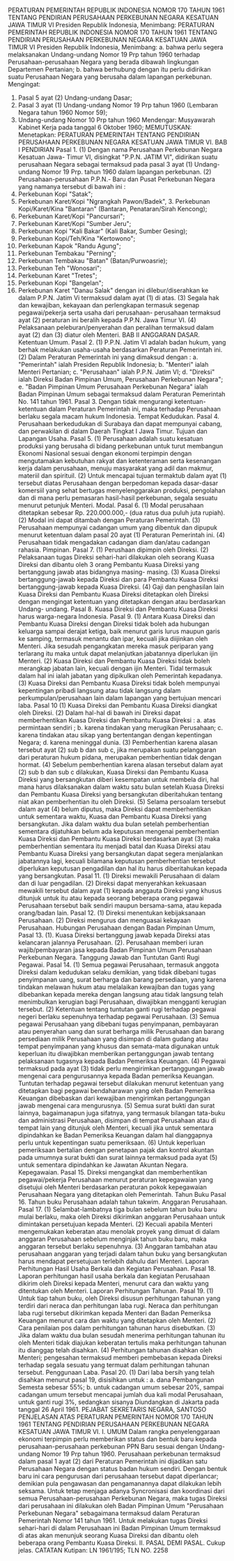  PERATURAN PEMERINTAH REPUBLIK INDONESIA NOMOR 170 TAHUN 1961 TENTANG PENDIRIAN PERUSAHAAN PERKEBUNAN NEGARA KESATUAN JAWA TIMUR VI Presiden Republik Indonesia, Menimbang: PERATURAN PEMERINTAH REPUBLIK INDONESIA NOMOR 170 TAHUN 1961 TENTANG PENDIRIAN PERUSAHAAN PERKEBUNAN NEGARA KESATUAN JAWA TIMUR VI Presiden Republik Indonesia, Menimbang:
a. bahwa perlu segera melaksanakan Undang-undang Nomor 19 Prp tahun 1960 terhadap Perusahaan-perusahaan Negara yang berada dibawah lingkungan Departemen Pertanian;
b. bahwa berhubung dengan itu perlu didirikan suatu Perusahaan Negara yang berusaha dalam lapangan perkebunan. Mengingat:
1. Pasal 5 ayat (2) Undang-undang Dasar;
2. Pasal 3 ayat (1) Undang-undang Nomor 19 Prp tahun 1960 (Lembaran Negara tahun 1960 Nomor 59);
3. Undang-undang Nomor 10 Prp tahun 1960 Mendengar: Musyawarah Kabinet Kerja pada tanggal 6 Oktober 1960;
MEMUTUSKAN:
 Menetapkan: PERATURAN PEMERINTAH TENTANG PENDIRIAN PERUSAHAAN PERKEBUNAN NEGARA KESATUAN JAWA TIMUR VI. BAB I PENDIRIAN Pasal 1. (1) Dengan nama Perusahaan Perkebunan Negara Kesatuan Jawa- Timur VI, disingkat "P.P.N. JATIM VI", didirikan suatu perusahaan Negara sebagai termaksud pada pasal 3 ayat (1) Undang-undang Nomor 19 Prp. tahun 1960 dalam lapangan perkebunan. (2) Perusahaan-perusahaan P.P.N.- Baru dan Pusat Perkebunan Negara yang namanya tersebut di bawah ini :
1. Perkebunan Kopi "Satak";
2. Perkebunan Karet/Kopi "Ngrangkah Pawon/Badek", 3. Perkebunan Kopi/Karet/Kina "Bantaran" (Bantaran, Penataran/Sirah Kencong);
4. Perkebunan Karet/Kopi "Pancursari";
5. Perkebunan Karet/Kopi "Sumber Jeru";
6. Perkebunan Kopi "Kali Bakar" (Kali Bakar, Sumber Gesing);
7. Perkebunan Kopi/Teh/Kina "Kertowono";
8. Perkebunan Kapok "Randu Agung";
9. Perkebunan Tembakau "Perning";
10. Perkebunan Tembakau "Batan" (Batan/Purwoasrie);
11. Perkebunan Teh "Wonosari";
12. Perkebunan Karet "Tretes";
13. Perkebunan Kopi "Bangelan";
14. Perkebunan Karet "Danau Salak" dengan ini dilebur/diserahkan ke dalam P.P.N. Jatim Vi termaksud dalam ayat (1) di atas. (3) Segala hak dan kewajiban, kekayaan dan perlengkapan termasuk segenap pegawai/pekerja serta usaha dari perusahaan- perusahaan termaksud ayat (2) peraturan ini beralih kepada P.P.N. Jawa Timur VI. (4) Pelaksanaan peleburan/penyerahan dan peralihan termaksud dalam ayat (2) dan (3) diatur oleh Menteri. BAB II ANGGARAN DASAR. Ketentuan Umum. Pasal 2. (1) P.P.N. Jatim VI adalah badan hukum, yang berhak melakukan usaha-usaha berdasarkan Peraturan Pemerintah ini. (2) Dalam Peraturan Pemerintah ini yang dimaksud dengan :
a. "Pemerintah" ialah Presiden Republik Indonesia;
b. "Menteri" ialah Menteri Pertanian;
c. "Perusahaan" ialah P.P.N. Jatim VI;
d. "Direksi" ialah Direksi Badan Pimpinan Umum, Perusahaan Perkebunan Negara";
e. "Badan Pimpinan Umum Perusahaan Perkebunan Negara" ialah Badan Pimpinan Umum sebagai termaksud dalam Peraturan Pemerintah No. 141 tahun 1961. Pasal 3. Dengan tidak mengurangi ketentuan-ketentuan dalam Peraturan Pemerintah ini, maka terhadap Perusahaan berlaku segala macam hukum Indonesia. Tempat Kedudukan. Pasal 4. Perusahaan berkedudukan di Surabaya dan dapat mempunyai cabang, dan perwakilan di dalam Daerah Tingkat I Jawa Timur. Tujuan dan Lapangan Usaha. Pasal 5. (1) Perusahaan adalah suatu kesatuan produksi yang berusaha di bidang perkebunan untuk turut membangun Ekonomi Nasional sesuai dengan ekonomi terpimpin dengan mengutamakan kebutuhan rakyat dan ketenteraman serta kesenangan kerja dalam perusahaan, menuju masyarakat yang adil dan makmur, materiil dan spirituil. (2) Untuk mencapai tujuan termaktub dalam ayat (1) tersebut diatas Perusahaan dengan berpedoman kepada dasar-dasar komersiil yang sehat bertugas menyelenggarakan produksi, pengolahan dan di mana perlu pemasaran hasil-hasil perkebunan, segala sesuatu menurut petunjuk Menteri. Modal. Pasal 6. (1) Modal perusahaan ditetapkan sebesar Rp. 220.000.000,- (dua ratus dua puluh juta rupiah). (2) Modal ini dapat ditambah dengan Peraturan Pemerintah. (3) Perusahaan mempunyai cadangan umum yang dibentuk dan dipupuk menurut ketentuan dalam pasal 20 ayat (1) Peraturan Pemerintah ini. (4) Perusahaan tidak mengadakan cadangan diam dan/atau cadangan rahasia. Pimpinan. Pasal 7. (1) Perushaan dipimpin oleh Direksi. (2) Pelaksanaan tugas Direksi sehari-hari dilakukan oleh seorang Kuasa Direksi dan dibantu oleh 3 orang Pembantu Kuasa Direksi yang bertanggung jawab atas bidangnya masing- masing. (3) Kuasa Direksi bertanggung-jawab kepada Direksi dan para Pembantu Kuasa Direksi bertanggung-jawab kepada Kuasa Direksi. (4) Gaji dan penghasilan lain Kuasa Direksi dan Pembantu Kuasa Direksi ditetapkan oleh Direksi dengan mengingat ketentuan yang ditetapkan dengan atau berdasarkan Undang- undang. Pasal 8. Kuasa Direksi dan Pembantu Kuasa Direksi harus warga-negara Indonesia. Pasal 9. (1) Antara Kuasa Direksi dan Pembantu Kuasa Direksi dengan Direksi tidak boleh ada hubungan keluarga sampai derajat ketiga, baik menurut garis lurus maupun garis ke samping, termasuk menantu dan ipar, kecuali jika diijinkan oleh Menteri. Jika sesudah pengangkatan mereka masuk periparan yang terlarang itu maka untuk dapat melanjutkan jabatannya diperlukan ijin Menteri. (2) Kuasa Direksi dan Pembantu Kuasa Direksi tidak boleh merangkap jabatan lain, kecuali dengan ijin Menteri. Tidal termasuk dalam hal ini ialah jabatan yang dipikulkan oleh Pemerintah kepadanya. (3) Kuasa Direksi dan Pembantu Kuasa Direksi tidak boleh mempunyai kepentingan pribadi langsung atau tidak langsung dalam perkumpulan/perusahaan lain dalam lapangan yang bertujuan mencari laba. Pasal 10 (1) Kuasa Direksi dan Pembantu Kuasa Direksi diangkat oleh Direksi. (2) Dalam hal-hal di bawah ini Direksi dapat memberhentikan Kuasa Direksi dan Pembantu Kuasa Direksi :
a. atas permintaan sendiri ;
b. karena tindakan yang merugikan Perusahaan;
c. karena tindakan atau sikap yang bertentangan dengan kepentingan Negara;
d. karena meninggal dunia. (3) Pemberhentian karena alasan tersebut ayat (2) sub b dan sub c, jika merupakan suatu pelanggaran dari peraturan hukum pidana, merupakan pemberhentian tidak dengan hormat. (4) Sebelum pemberhentian karena alasan tersebut dalam ayat (2) sub b dan sub c dilakukan, Kuasa Direksi dan Pembantu Kuasa Direksi yang bersangkutan diberi kesempatan untuk membela diri, hal mana harus dilaksanakan dalam waktu satu bulan setelah Kuasa Direksi dan Pembantu Kuasa Direksi yang bersangkutan diberitahukan tentang niat akan pemberhentian itu oleh Direksi. (5) Selama persoalam tersebut dalam ayat (4) belum diputus, maka Direksi dapat memberhentikan untuk sementara waktu, Kuasa dan Pembantu Kuasa Direksi yang bersangkutan. Jika dalam waktu dua bulan setelah pemberhentian sementara dijatuhkan belum ada keputusan mengenai pemberhentian Kuasa Direksi dan Pembantu Kuasa Direksi berdasarkan ayat (3) maka pemberhentian sementara itu menjadi batal dan Kuasa Direksi atau Pembantu Kuasa Direksi yang bersangkutan dapat segera menjalankan jabatannya lagi, kecuali bilamana keputusan pemberhentian tersebut diperlukan keputusan pengadilan dan hal itu harus diberitahukan kepada yang bersangkutan. Pasal 11. (1) Direksi mewakili Perusahaan di dalam dan di luar pengadilan. (2) Direksi dapat menyerahkan kekuasaan mewakili tersebut dalam ayat (1) kepada anggauta Direksi yang khusus ditunjuk untuk itu atau kepada seorang beberapa orang pegawai Perusahaan tersebut baik sendiri maupun bersama-sama, atau kepada orang/badan lain. Pasal 12. (1) Direksi menentukan kebijaksanaan Perusahaan. (2) Direksi mengurus dan menguasai kekayaan Perusahaan. Hubungan Perusahaan dengan Badan Pimpinan Umum, Pasal 13. (1). Kuasa Direksi bertanggung jawab kepada Direksi atas kelancaran jalannya Perusahaan. (2). Perusahaan memberi iuran wajib/pembayaran jasa kepada Badan Pimpinan Umum Perusahaan Perkebunan Negara. Tanggung Jawab dan Tuntutan Ganti Rugi Pegawai. Pasal 14. (1) Semua pegawai Perusahaan, termasuk anggota Direksi dalam kedudukan selaku demikian, yang tidak dibebani tugas penyimpanan uang, surat berharga dan barang persediaan, yang karena tindakan melawan hukum atau melalaikan kewajiban dan tugas yang dibebankan kepada mereka dengan langsung atau tidak langsung telah menimbulkan kerugian bagi Perusahaan, diwajibkan mengganti kerugian tersebut. (2) Ketentuan tentang tuntutan ganti rugi terhadap pegawai negeri berlaku sepenuhnya terhadap pegawai Perusahaan. (3) Semua pegawai Perusahaan yang dibebani tugas penyimpanan, pembayaran atau penyerahan uang dan surat berharga milik Perusahaan dan barang persediaan milik Perusahaan yang disimpan di dalam gudang atau tempat penyimpanan yang khusus dan semata-mata digunakan untuk keperluan itu diwajibkan memberikan pertanggungan jawab tentang pelaksanaan tugasnya kepada Badan Pemeriksa Keuangan. (4) Pegawai termaksud pada ayat (3) tidak perlu mengirimkan pertanggungan jawab mengenai cara pengurusannya kepada Badan pemeriksa Keuangan. Tuntutan terhadap pegawai tersebut dilakukan menurut ketentuan yang ditetapkan bagi pegawai bendaharawan yang oleh Badan Pemeriksa Keuangan dibebaskan dari kewajiban mengirimkan pertanggungan jawab mengenai cara mengurusnya. (5) Semua surat bukti dan surat lainnya, bagaimanapun juga sifatnya, yang termasuk bilangan tata-buku dan administrasi Perusahaan, disimpan di tempat Perusahaan atau di tempat lain yang ditunjuk oleh Menteri, kecuali jika untuk sementara dipindahkan ke Badan Pemeriksa Keuangan dalam hal dianggapnya perlu untuk kepentingan suatu pemeriksaan. (6) Untuk keperluan pemeriksaan bertalian dengan penetapan pajak dan kontrol akuntan pada umumnya surat bukti dan surat lainnya termaksud pada ayat (5) untuk sementara dipindahkan ke Jawatan Akuntan Negara. Kepegawaian. Pasal 15. Direksi mengangkat dan memberhentikan pegawai/pekerja Perusahaan menurut peraturan kepegawaian yang disetujui oleh Menteri berdasarkan peraturan pokok kepegawaian Perusahaan Negara yang ditetapkan oleh Pemerintah. Tahun Buku Pasal 16. Tahun buku Perusahaan adalah tahun takwim. Anggaran Perusahaan. Pasal 17. (1) Selambat-lambatnya tiga bulan sebelum tahun buku baru mulai berlaku, maka oleh Direksi dikirimkan anggaran Perusahaan untuk dimintakan persetujuan kepada Menteri. (2) Kecuali apabila Menteri mengemukakan keberatan atau menolak proyek yang dimuat di dalam anggaran Perusahaan sebelum menginjak tahun buku baru, maka anggaran tersebut berlaku sepenuhnya. (3) Anggaran tambahan atau perusahaan anggaran yang terjadi dalam tahun buku yang bersangkutan harus mendapat persetujuan terlebih dahulu dari Menteri. Laporan Perhitungan Hasil Usaha Berkala dan Kegiatan Perusahaan. Pasal 18. Laporan perhitungan hasil usaha berkala dan kegiatan Perusahaan dikirim oleh Direksi kepada Menteri, menurut cara dan waktu yang ditentukan oleh Menteri. Laporan Perhitungan Tahunan. Pasal 19. (1) Untuk tiap tahun buku, oleh Direksi disusun perhitungan tahunan yang terdiri dari neraca dan perhitungan laba rugi. Neraca dan perhitungan laba rugi tersebut dikirimkan kepada Menteri dan Badan Pemeriksa Keuangan menurut cara dan waktu yang ditetapkan oleh Menteri. (2) Cara penilaian pos dalam perhitungan tahunan harus disebutkan. (3) Jika dalam waktu dua bulan sesudah menerima perhitungan tahunan itu oleh Menteri tidak diajukan keberatan tertulis maka perhitungan tahunan itu dianggap telah disahkan. (4) Perhitungan tahunan disahkan oleh Menteri; pengesahan termaksud memberi pembebasan kepada Direksi terhadap segala sesuatu yang termuat dalam perhitungan tahunan tersebut. Penggunaan Laba. Pasal 20. (1) Dari laba bersih yang telah disahkan menurut pasal 19, disisihkan untuk :
a. dana Pembangunan Semesta sebesar 55%;
b. untuk cadangan umum sebesar 20%, sampai cadangan umum tersebut mencapai jumlah dua kali modal Perusahaan, untuk ganti rugi 3%, sedangkan sisanya Diundangkan di Jakarta pada tanggal 26 April 1961. PEJABAT SEKRETARIS NEGARA, SANTOSO PENJELASAN ATAS PERATURAN PEMERINTAH NOMOR 170 TAHUN 1961 TENTANG PENDIRIAN PERUSAHAAN PERKEBUNAN NEGARA KESATUAN JAWA TIMUR VI. I. UMUM Dalam rangka penyelenggaraan ekonomi terpimpin perlu memberikan status dan bentuk baru kepada perusahaan-perusahaan perkebunan PPN Baru sesuai dengan Undang-undang Nomor 19 Prp tahun 1960. Perusahaan perkebunan termaksud dalam pasal 1 ayat (2) dari Peraturan Pemerintah ini dijadikan satu Perusahaan Negara dengan status badan hukum sendiri. Dengan bentuk baru ini cara pengurusan dari perusahaan tersebut dapat diperlancar; demikian pula pengawasan dan pengamanannya dapat dilakukan lebih seksama. Untuk tetap menjaga adanya Syncronisasi dan koordinasi dari semua Perusahaan-perusahaan Perkebunan Negara, maka tugas Direksi dari perusahaan ini dilakukan oleh Badan Pimpinan Umum "Perusahaan Perkebunan Negara" sebagaimana termaksud dalam Peraturan Pemerintah Nomor 141 tahun 1961. Untuk melakukan tugas Direksi sehari-hari di dalam Perusahaan ini Badan Pimpinan Umum termaksud di atas akan menunjuk seorang Kuasa Direksi dan dibantu oleh beberapa orang Pembantu Kuasa Direksi. II. PASAL DEMI PASAL. Cukup jelas. CATATAN Kutipan: LN 1961/195; TLN NO. 2258